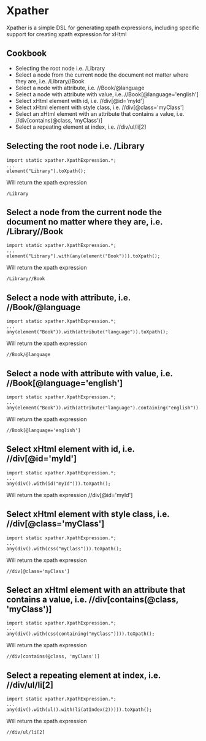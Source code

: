 Xpather
=======

Xpather is a simple DSL for generating xpath expressions, including specific support for creating xpath expression for xHtml

Cookbook
--------

* Selecting the root node i.e. /Library
* Select a node from the current node the document not matter where they are, i.e. /Library//Book
* Select a node with attribute, i.e. //Book/@language
* Select a node with attribute with value, i.e. //Book[@language='english']
* Select xHtml element with id, i.e. //div[@id='myId']
* Select xHtml element with style class, i.e. //div[@class='myClass']
* Select an xHtml element with an attribute that contains a value, i.e. //div[contains(@class, 'myClass')]
* Select a repeating element at index, i.e. //div/ul/li[2]


Selecting the root node i.e. /Library
-------------------------------------

    import static xpather.XpathExpression.*;
    ...
    element("Library").toXpath();

Will return the xpath expression

    /Library

Select a node from the current node the document no matter where they are, i.e. /Library//Book
-------------------

    import static xpather.XpathExpression.*;
    ...
    element("Library").with(any(element("Book"))).toXpath();

Will return the xpath expression

    /Library//Book


Select a node with attribute, i.e. //Book/@language
-------------

    import static xpather.XpathExpression.*;
    ...
    any(element("Book")).with(attribute("language")).toXpath();

Will return the xpath expression

    //Book/@language

Select a node with attribute with value, i.e. //Book[@language='english']
-----------------

    import static xpather.XpathExpression.*;
    ...
    any(element("Book")).with(attribute("language").containing("english")).toXpath();

Will return the xpath expression

    //Book[@language='english']

Select xHtml element with id, i.e. //div[@id='myId']
-----------------

    import static xpather.XpathExpression.*;
    ...
    any(div().with(id("myId"))).toXpath();

Will return the xpath expression
    //div[@id='myId']


Select xHtml element with style class, i.e. //div[@class='myClass']
---------------


    import static xpather.XpathExpression.*;
    ...
    any(div().with(css("myClass"))).toXpath();

Will return the xpath expression

    //div[@class='myClass']

Select an xHtml element with an attribute that contains a value, i.e. //div[contains(@class, 'myClass')]
-----------------


    import static xpather.XpathExpression.*;
    ...
    any(div().with(css(containing("myClass")))).toXpath();

Will return the xpath expression

    //div[contains(@class, 'myClass')]

Select a repeating element at index, i.e. //div/ul/li[2]
--------------------

    import static xpather.XpathExpression.*;
    ...
    any(div().with(ul().with(li(atIndex(2))))).toXpath();

Will return the xpath expression

    //div/ul/li[2]
